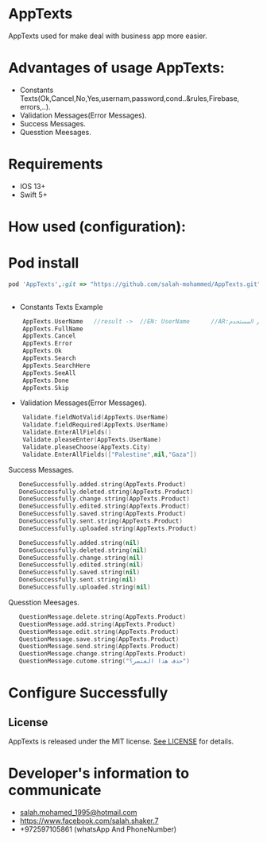 # AppTexts

AppTexts used for make deal with business app more easier.

# Advantages of usage AppTexts:
* Constants Texts(Ok,Cancel,No,Yes,usernam,password,cond..&rules,Firebase, errors,..).
* Validation Messages(Error Messages).
* Success Messages.
* Quesstion Meesages.



# Requirements
* IOS 13+ 
* Swift 5+

# How used (configuration): 

# Pod install
```ruby
pod 'AppTexts',:git => "https://github.com/salah-mohammed/AppTexts.git"
 
```
- Constants Texts Example

```swift
    AppTexts.UserName   //result ->  //EN: UserName      //AR:اسم المستخدم
    AppTexts.FullName
    AppTexts.Cancel
    AppTexts.Error
    AppTexts.Ok
    AppTexts.Search
    AppTexts.SearchHere
    AppTexts.SeeAll
    AppTexts.Done
    AppTexts.Skip

```
- Validation Messages(Error Messages).
```swift
    Validate.fieldNotValid(AppTexts.UserName)
    Validate.fieldRequired(AppTexts.UserName)
    Validate.EnterAllFields()
    Validate.pleaseEnter(AppTexts.UserName)
    Validate.pleaseChoose(AppTexts.City)
    Validate.EnterAllFields(["Palestine",nil,"Gaza"])

 ```
 
 Success Messages.
 
 ```swift
    DoneSuccessfully.added.string(AppTexts.Product)
    DoneSuccessfully.deleted.string(AppTexts.Product)
    DoneSuccessfully.change.string(AppTexts.Product)
    DoneSuccessfully.edited.string(AppTexts.Product)
    DoneSuccessfully.saved.string(AppTexts.Product)
    DoneSuccessfully.sent.string(AppTexts.Product)
    DoneSuccessfully.uploaded.string(AppTexts.Product)

    DoneSuccessfully.added.string(nil)
    DoneSuccessfully.deleted.string(nil)
    DoneSuccessfully.change.string(nil)
    DoneSuccessfully.edited.string(nil)
    DoneSuccessfully.saved.string(nil)
    DoneSuccessfully.sent.string(nil)
    DoneSuccessfully.uploaded.string(nil)

```
Quesstion Meesages.

 ```swift
    QuestionMessage.delete.string(AppTexts.Product)
    QuestionMessage.add.string(AppTexts.Product)
    QuestionMessage.edit.string(AppTexts.Product)
    QuestionMessage.save.string(AppTexts.Product)
    QuestionMessage.send.string(AppTexts.Product)
    QuestionMessage.change.string(AppTexts.Product)
    QuestionMessage.cutome.string("حذف هذا العنصر؟")
 ```

# Configure Successfully

## License

AppTexts is released under the MIT license. [See LICENSE](https://github.com/salah-mohammed/AppTexts/blob/master/LICENSE) for details.

# Developer's information to communicate

- salah.mohamed_1995@hotmail.com
- https://www.facebook.com/salah.shaker.7
- +972597105861 (whatsApp And PhoneNumber)

